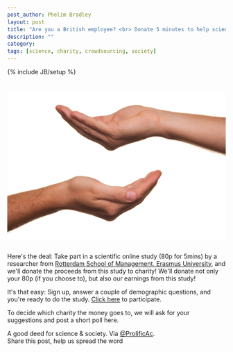 ```yaml
---
post_author: Phelim Bradley
layout: post
title: "Are you a British employee? <br> Donate 5 minutes to help science and a charity"
description: ""
category: 
tags: [science, charity, crowdsourcing, society]
---
```

{% include JB/setup %}

<div class="row">
 <img class="col-md-12" style="display: block;margin-left: auto;margin-right: auto;margin-top:40px;margin-bottom:15px;" src="/assets/img/charity.jpg">
</div>

<br>
Here's the deal: Take part in a scientific online study (80p for 5mins) by a researcher from <a href="http://www.rsm.nl/home/">Rotterdam School of Management, Erasmus University</a>, and we'll donate the proceeds from this study to charity! We'll donate not only your 80p (if you choose to), but also our earnings from this study!

It's that easy: Sign up, answer a couple of demographic questions, and you're ready to do the study. [Click here](https://prolificacademic.co.uk/study/54817d83fdf99b59cfdc3bd7) to participate.

To decide which charity the money goes to, we will ask for your suggestions and post a short poll here. 

A good deed for science & society. Via [@ProlificAc](https://twitter.com/ProlificAc).<br>
Share this post, help us spread the word
